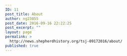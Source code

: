 ```yaml
---
ID: 11
post_title: About
author: ng23055
post_date: 2016-09-16 22:22:25
post_excerpt: ""
layout: page
permalink: >
  http://news.shepherdhistory.org/tsj-09172016/about/
published: true
---
```

<!-- Here be dragons.-->